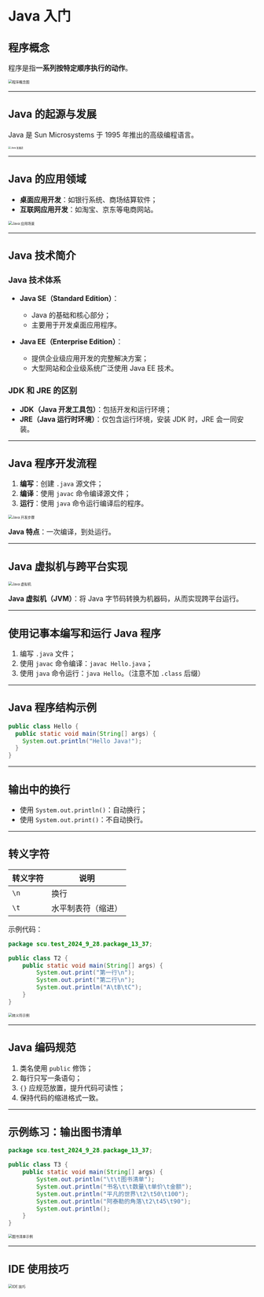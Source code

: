 # Java 入门

## 程序概念

程序是指**一系列按特定顺序执行的动作**。

<img src="https://leafalice-image.oss-cn-hangzhou.aliyuncs.com/img/image-20240928114124827.png" alt="程序概念图" style="zoom:50%;" />

---

## Java 的起源与发展

Java 是 Sun Microsystems 于 1995 年推出的高级编程语言。

<img src="https://leafalice-image.oss-cn-hangzhou.aliyuncs.com/img/image-20240928115337671.png" alt="Java 发展史" style="zoom: 33%;" />

---

## Java 的应用领域

- **桌面应用开发**：如银行系统、商场结算软件；
- **互联网应用开发**：如淘宝、京东等电商网站。

<img src="https://leafalice-image.oss-cn-hangzhou.aliyuncs.com/img/image-20240928115637531.png" alt="Java 应用场景" style="zoom:50%;" />

---

## Java 技术简介

### Java 技术体系

- **Java SE（Standard Edition）**：
  - Java 的基础和核心部分；
  - 主要用于开发桌面应用程序。

- **Java EE（Enterprise Edition）**：
  - 提供企业级应用开发的完整解决方案；
  - 大型网站和企业级系统广泛使用 Java EE 技术。

### JDK 和 JRE 的区别

- **JDK（Java 开发工具包）**：包括开发和运行环境；
- **JRE（Java 运行时环境）**：仅包含运行环境，安装 JDK 时，JRE 会一同安装。

---

## Java 程序开发流程

1. **编写**：创建 `.java` 源文件；
2. **编译**：使用 `javac` 命令编译源文件；
3. **运行**：使用 `java` 命令运行编译后的程序。

<img src="https://leafalice-image.oss-cn-hangzhou.aliyuncs.com/img/image-20240928120313700.png" alt="Java 开发步骤" style="zoom:50%;" />

**Java 特点**：一次编译，到处运行。

---

## Java 虚拟机与跨平台实现

<img src="https://leafalice-image.oss-cn-hangzhou.aliyuncs.com/img/image-20240928120524230.png" alt="Java 虚拟机" style="zoom:50%;" />

**Java 虚拟机（JVM）**：将 Java 字节码转换为机器码，从而实现跨平台运行。

---

## 使用记事本编写和运行 Java 程序

1. 编写 `.java` 文件；
2. 使用 `javac` 命令编译：`javac Hello.java`；
3. 使用 `java` 命令运行：`java Hello`。（注意不加 `.class` 后缀）

---

## Java 程序结构示例

```java
public class Hello {
  public static void main(String[] args) {
    System.out.println("Hello Java!");
  }
}
```

---

## 输出中的换行

- 使用 `System.out.println()`：自动换行；
- 使用 `System.out.print()`：不自动换行。

---

## 转义字符

| 转义字符 | 说明               |
| -------- | ------------------ |
| `\n`     | 换行               |
| `\t`     | 水平制表符（缩进） |

示例代码：

```java
package scu.test_2024_9_28.package_13_37;

public class T2 {
    public static void main(String[] args) {
        System.out.print("第一行\n");
        System.out.print("第二行\n");
        System.out.println("A\tB\tC");
    }
}
```

<img src="https://leafalice-image.oss-cn-hangzhou.aliyuncs.com/img/image-20240928140635996.png" alt="转义符示例" style="zoom:50%;" />

---

## Java 编码规范

1. 类名使用 `public` 修饰；
2. 每行只写一条语句；
3. `{}` 应规范放置，提升代码可读性；
4. 保持代码的缩进格式一致。

---

## 示例练习：输出图书清单

```java
package scu.test_2024_9_28.package_13_37;

public class T3 {
    public static void main(String[] args) {
        System.out.println("\t\t图书清单");
        System.out.println("书名\t\t数量\t单价\t金额");
        System.out.println("平凡的世界\t2\t50\t100");
        System.out.println("阿泰勒的角落\t2\t45\t90");
        System.out.println();
    }
}
```

<img src="https://leafalice-image.oss-cn-hangzhou.aliyuncs.com/img/image-20240928142815841.png" alt="图书清单示例" style="zoom:50%;" />

---

## IDE 使用技巧

<img src="https://leafalice-image.oss-cn-hangzhou.aliyuncs.com/img/image-20240928143515472.png" alt="IDE 技巧" style="zoom:50%;" />

